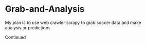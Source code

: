 # Grab-and-Analysis

My plan is to use web crawler scrapy to grab soccer data and make analysis or predictions 

Continued
